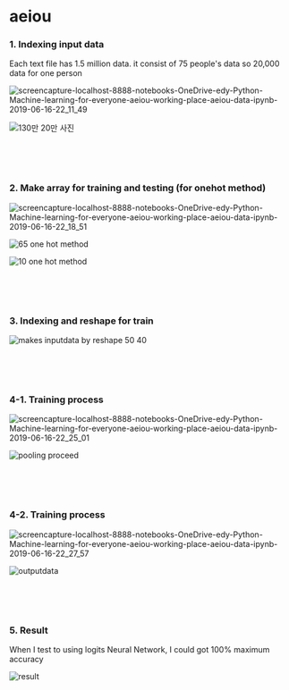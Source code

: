 # aeiou

<h3>1. Indexing input data</h3>

<p> Each text file has 1.5 million data. it consist of 75 people's data so 20,000 data for one person</p>

![screencapture-localhost-8888-notebooks-OneDrive-edy-Python-Machine-learning-for-everyone-aeiou-working-place-aeiou-data-ipynb-2019-06-16-22_11_49](https://user-images.githubusercontent.com/49590432/59564613-e5add100-9083-11e9-9239-d9f78c15c4fd.png)

![130만 20만 사진](https://user-images.githubusercontent.com/49590432/59564543-09244c00-9083-11e9-81d5-e4426cd61a8d.PNG)

<br><br><br>

<h3>2. Make array for training and testing (for onehot method)</h3>

![screencapture-localhost-8888-notebooks-OneDrive-edy-Python-Machine-learning-for-everyone-aeiou-working-place-aeiou-data-ipynb-2019-06-16-22_18_51](https://user-images.githubusercontent.com/49590432/59564697-ea26b980-9084-11e9-8a17-6e44941b0c74.png)


![65 one hot method](https://user-images.githubusercontent.com/49590432/59564542-09244c00-9083-11e9-9ac6-a7f9f00b3cd1.PNG)


![10 one hot method](https://user-images.githubusercontent.com/49590432/59564541-09244c00-9083-11e9-8358-28b57dc5dcb4.PNG)

<br><br><br>

<h3>3. Indexing and reshape for train</h3>

![makes inputdata by reshape 50 40](https://user-images.githubusercontent.com/49590432/59564544-09bce280-9083-11e9-8722-1d841843b09a.PNG)


<br><br><br>

<h3>4-1. Training process</h3>

![screencapture-localhost-8888-notebooks-OneDrive-edy-Python-Machine-learning-for-everyone-aeiou-working-place-aeiou-data-ipynb-2019-06-16-22_25_01](https://user-images.githubusercontent.com/49590432/59564767-c44de480-9085-11e9-84ed-c369db1799d5.png)

![pooling proceed](https://user-images.githubusercontent.com/49590432/59564540-088bb580-9083-11e9-837f-bcd1ef7a7219.PNG)

<br><br><br>

<h3>4-2. Training process</h3>

![screencapture-localhost-8888-notebooks-OneDrive-edy-Python-Machine-learning-for-everyone-aeiou-working-place-aeiou-data-ipynb-2019-06-16-22_27_57](https://user-images.githubusercontent.com/49590432/59564799-17c03280-9086-11e9-81d6-033be2b47451.png)


![outputdata](https://user-images.githubusercontent.com/49590432/59564545-09bce280-9083-11e9-9bf4-6e4f8a01395c.PNG)

<br><br><br>

<h3>5. Result</h3>

<p> When I test to using logits Neural Network, I could got 100% maximum accuracy </p>

![result](https://user-images.githubusercontent.com/49590432/59564813-52c26600-9086-11e9-9b69-07cb30069de9.PNG)
